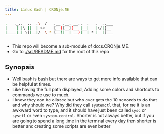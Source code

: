 ```yaml
---
title: Linux Bash | CRONje.ME
---
```

```sh
.   ._..  ..  .\  /   .__ .__. __..  .   .  ..___
|    | |\ ||  | ><    [__)[__](__ |__|   |\/|[__ 
|____|_| \||__|/  \ * [__)|  |.__)|  | * |  |[___
                                                 
```

- This repo will become a sub-module of docs.CRONje.ME.
- Go to [./src/README.md](./src/README.md) for the root of this repo

## Synopsis

- Well bash is bash but there are ways to get more info available that can be helpful at times. 
- Like having the full path displayed, Adding some colors and shortcuts to commands we use to much.
- I know they can be aliased but who ever gets the 10 seconds to do that and why should we? Why did they call `systemctl` that, for me it is an awkward word to type, and it should have just been called `sysc` or `sysctl` or even `system-control`. Shorter is not always better, but if you are going to spend a long time in the terminal every day then shorter is better and creating some scripts are even better
